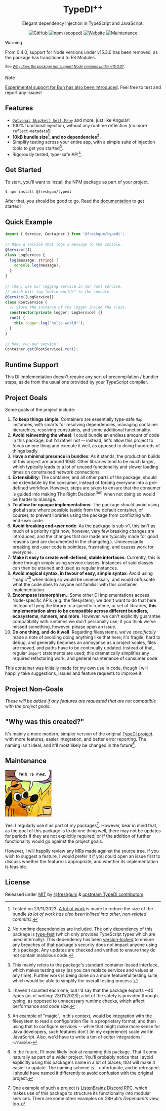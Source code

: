<div align="center">
  <h1>TypeDI<sup>++</sup></h1>
  <p>Elegant dependency injection in TypeScript and JavaScript.</p>

  ![GitHub](https://img.shields.io/github/license/freshgum-bubbles/typedi) ![npm (scoped)](https://img.shields.io/npm/v/@freshgum/typedi) [![Website](https://img.shields.io/website/https/64a0c6b5de74517c4c7bdb77--singular-praline-356e00.netlify.app.svg?logo=BookStack&label=Documentation&labelColor=177C28)][docs-site] ![Maintenance](https://img.shields.io/maintenance/yes/2023)
</div>

> [!WARNING]
> From 0.4.0, support for Node versions under v15.3.0 has been removed, as the package has transitioned to ES Modules.
>
> <sup>See [_Why does the package not support Node versions under v15.3.0?_][pkg-faq-node-15-3-0].</sup>

> [!NOTE]
> [Experimental support for Bun has also been introduced](https://github.com/freshgum-bubbles/typedi/commit/f2ec73a6fe1598122cf64f7097a77910fab13560). Feel free to test and report any issues!

## Features

- [`Optional`, `SkipSelf`, `Self`, `Many`][docs-site-constraints] and more, just like Angular!
- 100% functional injection, without any runtime reflection (no more `reflect-metadata`!)
- **10kB bundle size[^1], and no dependencies[^2].**
- Simplify testing across your entire app, with a simple suite of injection tools to get you started[^3].
- Rigorously tested, type-safe API[^4].

## Get Started

To start, you'll want to install the NPM package as part of your project.

```sh
$ npm install @freshgum/typedi
```

After that, you should be good to go.  Read the [documentation][docs-site] to get started!

## Quick Example

```ts
import { Service, Container } from '@freshgum/typedi';

// Make a service that logs a message to the console.
@Service([])
class LogService {
  log(message: string) {
    console.log(message);
  }
}

// Then, use our logging service in our root service,
// which will log "hello world!" to the console.
@Service([LogService])
class RootService {
  // Store the instance of the logger inside the class.
  constructor(private logger: LogService) {}
  run() {
    this.logger.log('hello world!');
  }
}

// Now, run our service!
Container.get(RootService).run();
```

## Runtime Support

This DI implementation doesn't require any sort of precompilation / bundler steps, aside from the usual one provided by your TypeScript compiler.

## Project Goals

Some goals of the project include:

1. **To keep things simple**: Containers are essentially type-safe `Map` instances, with smarts for resolving dependencies, managing container hierarchies, resolving constraints, and some additional functionality.
2. **Avoid reinventing the wheel**: I could bundle an endless amount of code in this package, but I'd rather not -- instead, let's allow this project to focus on one thing and execute it well, as opposed to doing hundreds of things badly.
3. **Have a minimal presence in bundles**: As it stands, the production builds of this project are around 10kB.  Other libraries tend to be much larger, which typically leads to a lot of unused functionality and slower loading times on constrained network connections.
4. **Extensibility**: The container, and all other parts of the package, should be extendable by the consumer, instead of forcing everyone into a pre-defined workflow.  However, steps are taken to ensure that the consumer is guided into making The Right Decision<sup>(tm)</sup> when not doing so would be harder to manage.
5. **To allow for opaque implementations**: The package should avoid using global state where possible (aside from the default container, of course), to prevent libraries using the package from conflicting with end-user code.
6. **Avoid breaking end-user code**: As the package is sub-v1, this isn't as much of a priority right now; however, very few breaking changes are introduced, and the changes that *are* made are typically made for good reasons (and are documented in the changelog.).  Unnecessarily breaking end-user code is pointless, frustrating, and causes work for everyone.
7. **Make it easy to create well-defined, stable interfaces**: Currently, this is done through simply using service classes.  Instances of said classes can then be attained and used as regular instances.
8. **Avoid magical syntax, in favour of easy, simple syntax**: Avoid using "magic"[^7] when doing so would be unnecessary, and would obfuscate what the code does to anyone not familiar with this container implementation.
9. **Encompass isomorphism.**: Some other DI implementations access Node-specific APIs (e.g. the filesystem); we don't want to do that here.  Instead of tying the library to a specific runtime, or set of libraries, **this implementation aims to be compatible across different bundlers, ecosystems, runners, and more**.  However, we can't explicitly guarantee compatibility with runtimes we don't personally use; if you think we've missed something, however, please open an issue.
10. **Do one thing, and do it well**.  Regarding filesystems, we've *specifically* made a note of avoiding doing anything like that here; it's fragile, hard to debug, and generally becomes an annoyance as a project scales, files are moved, and paths have to be continually updated.  Instead of that, regular `import` statements are used; this dramatically simplifies any required refactoring work, and general maintenance of consumer code.

This container was initially made for my own use in code, though I will happily take suggestions, issues and feature requests to improve it.

## Project Non-Goals

*These will be added if any features are requested that are not compatible with the project goals.*

## "Why was this created?"

It's mainly a more modern, simpler version of the original [TypeDI project](https://github.com/typestack/typedi), with more features, easier integration, and better error reporting.  The naming isn't ideal, and it'll most likely be changed in the future[^5].

## Maintenance

<img src="./assets/this-is-fine-meme.png" width="150px" />

Yes.  I regularly use it as part of my packages[^6].  However, bear in mind that, as the goal of this package is to do one thing well, there may not be updates for periods if they are not explicitly required, or if the addition of further functionality would go against the project goals.

However, I will happily review any MRs made against the source tree.  If you wish to suggest a feature, I would prefer it if you could open an issue first to discuss whether the feature is appropriate, and whether its implementation is feasible.

## License

Released under [MIT](./LICENSE) by [@freshgum](https://github.com/freshgum-bubbles) & [upstream TypeDI contributors](https://github.com/typestack/typedi/blob/develop/LICENSE).

[pkg-faq-node-15-3-0]: ./FAQ.md#why-does-the-package-not-support-node-versions-under-v1530
[docs-site]: https://typedi.js.org
[docs-site-constraints]: https://typedi.js.org/docs/guide/services/resolution-constraints

<!-- 
  All these footnotes make the README look like one of Apple's promotional pages...

  P.S. Future maintainers: these footnotes are in order of *addition*, not appearance throughout the document.
  The ordering doesn't really matter anyway, as GitHub automatically sorts them in order of appearance (or so it seems).
-->
[^1]: Tested on 23/11/2023.  [A lot of work](https://github.com/search?q=repo%3Afreshgum-bubbles%2Ftypedi+bundle+size&type=commits) is made to reduce the size of the bundle *(a lot of work has also been inlined into other, non-related commits)*.
[^2]: No *runtime* dependencies are included.  The only dependency of this package is [type-fest](https://github.com/sindresorhus/type-fest) (which only provides TypeScript types which are used internally).  This dependency has been [version-locked](https://github.com/freshgum-bubbles/typedi/blob/develop/package.json) to ensure any breaches of that package's security does not impact anyone using this package.  Any updates are checked and verified to ensure they do not contain malicious code.
[^3]: This mainly refers to the package's standard container-based interface, which makes testing easy (as you can replace services and values at any time).  Further work is being done on a more featureful testing suite, which would be able to simplify the overall testing process.
[^4]: I haven't counted each one, but I'd say that the package exports ~40 types (as of writing: 23/11/2023); a lot of the safety is provided through typing, as opposed to unnecessary runtime checks, which affect performance and code size.
[^5]: In the future, I'll most likely look at renaming this package.  That'll come naturally as part of a wider project.  You'll probably notice that I avoid explicitly using this package's name in a lot of places; that will make it easier to update.  The naming scheme is... unfortunate, and in retrospect I should have named it differently to avoid confusion with the original project.
[^6]: One example of such a project is [ListenBrainz Discord RPC](https://github.com/freshgum-bubbles/listenbrainz-discord-rpc), which makes use of this package to structure its functionality into modular services.  There are some other examples on GitHub's *Dependents* view, too.
[^7]: An example of "magic", in this context, would be integration with the filesystem to read a configuration file in a proprietary format, and then using that to configure services -- while that might make more sense for Java developers, such features don't (in my experience) scale well in JavaScript.  Also, we'd have to write a ton of editor integrations! `</ramble>`
